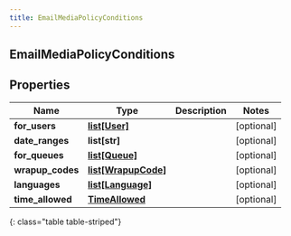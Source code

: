 ```yaml
---
title: EmailMediaPolicyConditions
---
```

## EmailMediaPolicyConditions

## Properties

|Name | Type | Description | Notes|
|------------ | ------------- | ------------- | -------------|
| **for_users** | [**list[User]**](User.html) |  | [optional] |
| **date_ranges** | **list[str]** |  | [optional] |
| **for_queues** | [**list[Queue]**](Queue.html) |  | [optional] |
| **wrapup_codes** | [**list[WrapupCode]**](WrapupCode.html) |  | [optional] |
| **languages** | [**list[Language]**](Language.html) |  | [optional] |
| **time_allowed** | [**TimeAllowed**](TimeAllowed.html) |  | [optional] |
{: class="table table-striped"}


